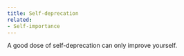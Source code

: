 ```yaml
---
title: Self-deprecation
related:
- Self-importance
---
```


A good dose of self-deprecation can only improve yourself.
